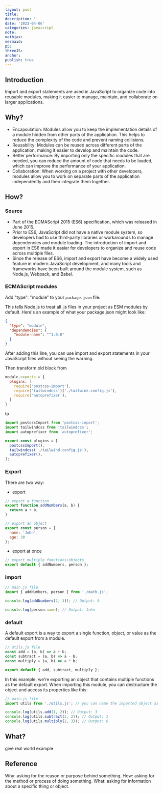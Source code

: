 ```yaml
---
layout: post
title:
description: ''
date: '2023-04-06'
categories: javascript
note:
mathjax:
mermaid:
p5:
threeJS:
anchor:
publish: true
---
```


## Introduction

Import and export statements are used in JavaScript to organize code into reusable modules, making it easier to manage, maintain, and collaborate on larger applications.

## Why?

* Encapsulation: Modules allow you to keep the implementation details of a module hidden from other parts of the application. This helps to reduce the complexity of the code and prevent naming collisions.
* Reusability: Modules can be reused across different parts of the application, making it easier to develop and maintain the code.
* Better performance: By importing only the specific modules that are needed, you can reduce the amount of code that needs to be loaded, which can improve the performance of your application.
* Collaboration: When working on a project with other developers, modules allow you to work on separate parts of the application independently and then integrate them together.

## How?

### Source

* Part of the ECMAScript 2015 (ES6) specification, which was released in June 2015.
* Prior to ES6, JavaScript did not have a native module system, so developers had to use third-party libraries or workarounds to manage dependencies and module loading. The introduction of import and export in ES6 made it easier for developers to organize and reuse code across multiple files.
* Since the release of ES6, import and export have become a widely used feature in modern JavaScript development, and many tools and frameworks have been built around the module system, such as Node.js, Webpack, and Babel.

### ECMAScript modules

Add "type": "module" to your `package.json` file.

This tells Node.js to treat all .js files in your project as ESM modules by default. Here's an example of what your package.json might look like:

```JSON
{
  "type": "module",
  "dependencies": {
    "module-name": "^1.0.0"
  }
}
```

After adding this line, you can use import and export statements in your JavaScript files without seeing the warning.

Then transform old block from

```javascript
module.exports = {
  plugins: [
    require('postcss-import'),
    require('tailwindcss')('./tailwind.config.js'),
    require('autoprefixer'),
  ]
}
```

to

```javascript
import postcssImport from 'postcss-import';
import tailwindcss from 'tailwindcss';
import autoprefixer from 'autoprefixer';

export const plugins = [
  postcssImport(),
  tailwindcss('./tailwind.config.js'),
  autoprefixer(),
];
```

### Export

There are two way:

* export

```javascript
// export a function
export function addNumbers(a, b) {
  return a + b;
}

// export an object
export const person = {
  name: 'John',
  age: 30
};
```

* export at once

```javascript
// export multiple functions/objects
export default { addNumbers, person };
```

### import

```javascript
// main.js file
import { addNumbers, person } from './math.js';

console.log(addNumbers(2, 3)); // Output: 5

console.log(person.name); // Output: John
```

### default

A default export is a way to export a single function, object, or value as the default export from a module.

```javascript
// utils.js file
const add = (a, b) => a + b;
const subtract = (a, b) => a - b;
const multiply = (a, b) => a * b;

export default { add, subtract, multiply };
```

In this example, we're exporting an object that contains multiple functions as the default export. When importing this module, you can destructure the object and access its properties like this:

```javascript
// main.js file
import utils from './utils.js'; // you can name the imported object as anything you want

console.log(utils.add(1, 2)); // Output: 3
console.log(utils.subtract(3, 2)); // Output: 1
console.log(utils.multiply(2, 3)); // Output: 6
```

## What?

give real world example

## Reference

Why: asking for the reason or purpose behind something.
How: asking for the method or process of doing something.
What: asking for information about a specific thing or object.
